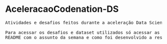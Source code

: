 # AceleracaoCodenation-DS
<pre>
Atividades e desafios feitos durante a aceleração Data Science da Codenation 09/06 - 18/08

Para acessar os desafios e dataset utilizados só acessar as pastas de cada semana e nessas pastas também terá um
README com o assunto da semana e como foi desenvolvido a resposta ao desafio.
</pre>
